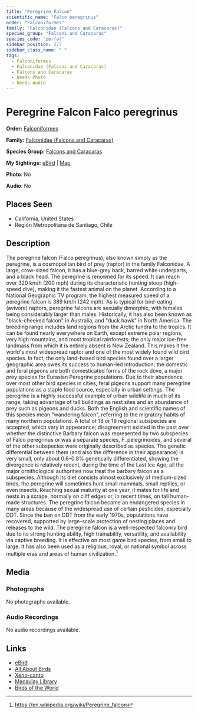 ```yaml
---
title: "Peregrine Falcon"
scientific_name: "Falco peregrinus"
order: "Falconiformes"
family: "Falconidae (Falcons and Caracaras)"
species_group: "Falcons and Caracaras"
species_code: "perfal"
sidebar_position: 277
sidebar_class_name: " "
tags: 
  - Falconiformes
  - Falconidae (Falcons and Caracaras)
  - Falcons and Caracaras
  - Needs Photo
  - Needs Audio
---
```


# Peregrine Falcon <span className='sci_name'>Falco peregrinus</span>

**Order:** [Falconiformes](/tags/falconiformes)

**Family:** [Falconidae (Falcons and Caracaras)](/tags/falconidae-falcons-and-caracaras)

**Species Group:** [Falcons and Caracaras](/tags/falcons-and-caracaras)

**My Sightings:** [eBird](https://ebird.org/lifelist?r=world&time=life&spp=perfal) | [Map](/map?species_code=perfal)

**Photo**: No 

**Audio**: No

## Places Seen

* California, United States
* Región Metropolitana de Santiago, Chile

## Description
The peregrine falcon (Falco peregrinus), also known simply as the peregrine, is a cosmopolitan bird of prey (raptor) in the family Falconidae. A large, crow-sized falcon, it has a blue-grey back, barred white underparts, and a black head. The peregrine is renowned for its speed. It can reach over 320 km/h (200 mph) during its characteristic hunting stoop (high-speed dive), making it the fastest animal on the planet. According to a National Geographic TV program, the highest measured speed of a peregrine falcon is 389 km/h (242 mph). As is typical for bird-eating (avivore) raptors, peregrine falcons are sexually dimorphic, with females being considerably larger than males. Historically, it has also been known as "black-cheeked falcon" in Australia, and "duck hawk" in North America.
The breeding range includes land regions from the Arctic tundra to the tropics. It can be found nearly everywhere on Earth, except extreme polar regions, very high mountains, and most tropical rainforests; the only major ice-free landmass from which it is entirely absent is New Zealand. This makes it the world's most widespread raptor and one of the most widely found wild bird species. In fact, the only land-based bird species found over a larger geographic area owes its success to human-led introduction; the domestic and feral pigeons are both domesticated forms of the rock dove, a major prey species for Eurasian Peregrine populations. Due to their abundance over most other bird species in cities, feral pigeons support many peregrine populations as a staple food source, especially in urban settings.
The peregrine is a highly successful example of urban wildlife in much of its range, taking advantage of tall buildings as nest sites and an abundance of prey such as pigeons and ducks. Both the English and scientific names of this species mean "wandering falcon", referring to the migratory habits of many northern populations. A total of 18 or 19 regional subspecies are accepted, which vary in appearance; disagreement existed in the past over whether the distinctive Barbary falcon was represented by two subspecies of Falco peregrinus or was a separate species, F. pelegrinoides, and several of the other subspecies were originally described as species. The genetic differential between them (and also the difference in their appearance) is very small, only about 0.6–0.8% genetically differentiated, showing the divergence is relatively recent, during the time of the Last Ice Age; all the major ornithological authorities now treat the barbary falcon as a subspecies.
Although its diet consists almost exclusively of medium-sized birds, the peregrine will sometimes hunt small mammals, small reptiles, or even insects. Reaching sexual maturity at one year, it mates for life and nests in a scrape, normally on cliff edges or, in recent times, on tall human-made structures. The peregrine falcon became an endangered species in many areas because of the widespread use of certain pesticides, especially DDT. Since the ban on DDT from the early 1970s, populations have recovered, supported by large-scale protection of nesting places and releases to the wild.
The peregrine falcon is a well-respected falconry bird due to its strong hunting ability, high trainability, versatility, and availability via captive breeding. It is effective on most game bird species, from small to large. It has also been used as a religious, royal, or national symbol across multiple eras and areas of human civilization.[^1]

[^1]: https://en.wikipedia.org/wiki/Peregrine_falcon

## Media
### Photographs
No photographs available.

### Audio Recordings
No audio recordings available.

## Links
* [eBird](https://ebird.org/species/perfal) 
* [All About Birds](https://www.allaboutbirds.org/guide/perfal) 
* [Xeno-canto](https://www.xeno-canto.org/species/falco-peregrinus) 
* [Macaulay Library](https://search.macaulaylibrary.org/catalog?taxonCode=perfal&sort=rating_rank_desc)
* [Birds of the World](https://birdsoftheworld.org/bow/species/perfal)
